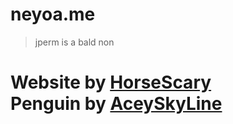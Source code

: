 # neyoa.me 
> jperm is a bald non  

<h1>

Website by [HorseScary](https://github.com/HorseScary)  
Penguin by [AceySkyLine](http://discord.com/users/AceySkyLine#2020)
